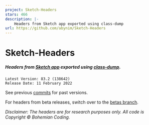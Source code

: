 ```yaml
---
project: Sketch-Headers
stars: 466
description: |-
    Headers from Sketch app exported using class-dump
url: https://github.com/abynim/Sketch-Headers
---
```


# Sketch-Headers

##### Headers from [Sketch app](http://www.sketch.com) exported using [class-dump](http://stevenygard.com/projects/class-dump/).

```
Latest Version: 83.2 (138642)
Release Date: 11 February 2022
```

See previous [commits](https://github.com/abynim/sketch-headers/commits/master) for past versions.

For headers from beta releases, switch over to the [betas branch](https://github.com/abynim/sketch-headers/tree/betas).

*Disclaimer: The headers are for research purposes only. All code is Copyright © Bohemian Coding.*


